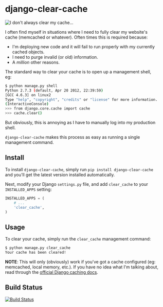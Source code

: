 # django-clear-cache


![I don't always clear my cache...](https://github.com/rdegges/django-clear-cache/raw/master/clear_cache.jpg)


I often find myself in situations where I need to fully clear my website's
cache (memcached or whatever). Often times this is required because:

- I'm deploying new code and it will fail to run properly with my currently
  cached objects.
- I need to purge invalid (or old) information.
- A *million* other reasons.

The standard way to clear your cache is to open up a management shell, eg:

``` bash
$ python manage.py shell
Python 2.7.3 (default, Apr 20 2012, 22:39:59) 
[GCC 4.6.3] on linux2
Type "help", "copyright", "credits" or "license" for more information.
(InteractiveConsole)
>>> from django.core.cache import cache
>>> cache.clear()
```

But obviously, this is annoying as I have to manually log into my production
shell.

``django-clear-cache`` makes this process as easy as running a single
management command.


## Install

To install ``django-clear-cache``, simply run ``pip install django-clear-cache``
and you'll get the latest version installed automatically.

Next, modify your Django ``settings.py`` file, and add ``clear_cache`` to your
``INSTALLED_APPS`` setting:

``` python
INSTALLED_APPS = (
    # ...
    'clear_cache',
)
```

## Usage

To clear your cache, simply run the ``clear_cache`` management command:

``` bash
$ python manage.py clear_cache
Your cache has been cleared!
```

**NOTE**: This will only (obviously) work if you've got a cache configured (eg:
memcached, local memory, etc.). If you have no idea what I'm talking about,
read through the [official Django caching docs](https://docs.djangoproject.com/en/dev/topics/cache/?from=olddocs).


## Build Status

[![Build Status](https://secure.travis-ci.org/rdegges/django-clear-cache.png?branch=master)](http://travis-ci.org/rdegges/django-clear-cache)
